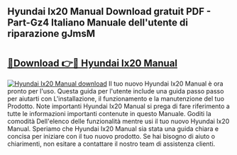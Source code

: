 ## Hyundai Ix20 Manual Download gratuit PDF - Part-Gz4 Italiano Manuale dell'utente di riparazione gJmsM

# <h2><a href="http://dfafl5.blite.top/?on=Hyundai+Ix20+Manual">🔗Download 👉🔴 Hyundai Ix20 Manual</a></h2>

[![Hyundai Ix20 Manual download](https://i.imgur.com/lujVjoI.png)](http://dfafl5.blite.top/?on=Hyundai+Ix20+Manual)
Il tuo nuovo Hyundai Ix20 Manual è ora pronto per l'uso. Questa guida per l'utente include una guida passo passo per aiutarti con L'installazione, il funzionamento e la manutenzione del tuo Prodotto. Note importanti Hyundai Ix20 Manual si prega di fare riferimento a tutte le informazioni importanti contenute in questo Manuale. Goditi la comodità Dell'elenco delle funzionalità mentre usi il tuo nuovo Hyundai Ix20 Manual. Speriamo che Hyundai Ix20 Manual sia stata una guida chiara e concisa per iniziare con il tuo nuovo prodotto. Se hai bisogno di aiuto o chiarimenti, non esitare a contattare il nostro team di assistenza clienti.
